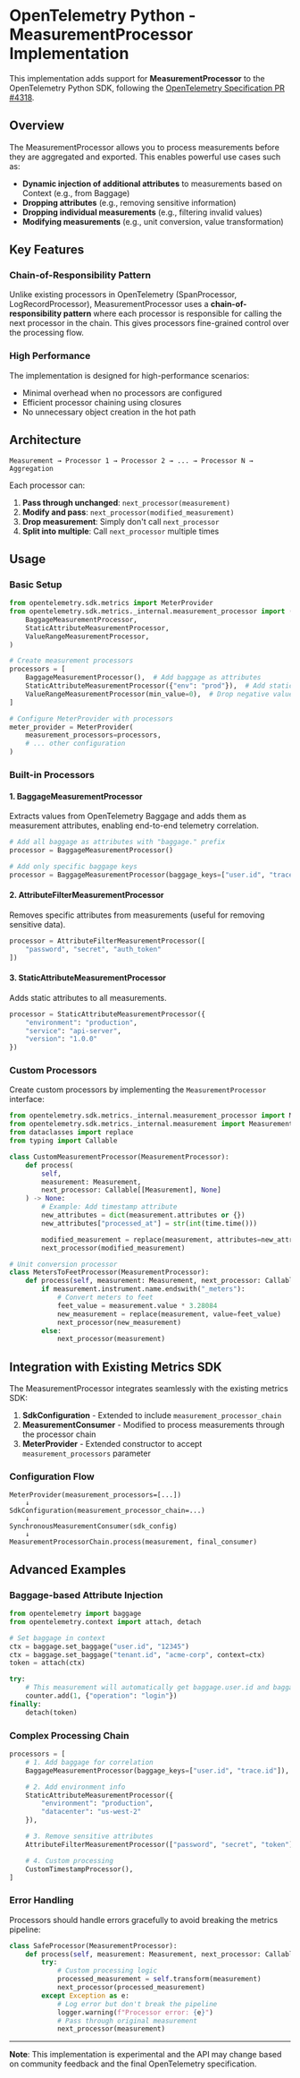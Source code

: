 # OpenTelemetry Python - MeasurementProcessor Implementation

This implementation adds support for **MeasurementProcessor** to the OpenTelemetry Python SDK, following the [OpenTelemetry Specification PR #4318](https://github.com/open-telemetry/opentelemetry-specification/pull/4318).

## Overview

The MeasurementProcessor allows you to process measurements before they are aggregated and exported. This enables powerful use cases such as:

- **Dynamic injection of additional attributes** to measurements based on Context (e.g., from Baggage)
- **Dropping attributes** (e.g., removing sensitive information)
- **Dropping individual measurements** (e.g., filtering invalid values)
- **Modifying measurements** (e.g., unit conversion, value transformation)

## Key Features

### Chain-of-Responsibility Pattern

Unlike existing processors in OpenTelemetry (SpanProcessor, LogRecordProcessor), MeasurementProcessor uses a **chain-of-responsibility pattern** where each processor is responsible for calling the next processor in the chain. This gives processors fine-grained control over the processing flow.

### High Performance

The implementation is designed for high-performance scenarios:

- Minimal overhead when no processors are configured
- Efficient processor chaining using closures
- No unnecessary object creation in the hot path

## Architecture

```
Measurement → Processor 1 → Processor 2 → ... → Processor N → Aggregation
```

Each processor can:

1. **Pass through unchanged**: `next_processor(measurement)`
2. **Modify and pass**: `next_processor(modified_measurement)`
3. **Drop measurement**: Simply don't call `next_processor`
4. **Split into multiple**: Call `next_processor` multiple times

## Usage

### Basic Setup

```python
from opentelemetry.sdk.metrics import MeterProvider
from opentelemetry.sdk.metrics._internal.measurement_processor import (
    BaggageMeasurementProcessor,
    StaticAttributeMeasurementProcessor,
    ValueRangeMeasurementProcessor,
)

# Create measurement processors
processors = [
    BaggageMeasurementProcessor(),  # Add baggage as attributes
    StaticAttributeMeasurementProcessor({"env": "prod"}),  # Add static attributes
    ValueRangeMeasurementProcessor(min_value=0),  # Drop negative values
]

# Configure MeterProvider with processors
meter_provider = MeterProvider(
    measurement_processors=processors,
    # ... other configuration
)
```

### Built-in Processors

#### 1. BaggageMeasurementProcessor

Extracts values from OpenTelemetry Baggage and adds them as measurement attributes, enabling end-to-end telemetry correlation.

```python
# Add all baggage as attributes with "baggage." prefix
processor = BaggageMeasurementProcessor()

# Add only specific baggage keys
processor = BaggageMeasurementProcessor(baggage_keys=["user.id", "trace.id"])
```

#### 2. AttributeFilterMeasurementProcessor

Removes specific attributes from measurements (useful for removing sensitive data).

```python
processor = AttributeFilterMeasurementProcessor([
    "password", "secret", "auth_token"
])
```

#### 3. StaticAttributeMeasurementProcessor

Adds static attributes to all measurements.

```python
processor = StaticAttributeMeasurementProcessor({
    "environment": "production",
    "service": "api-server",
    "version": "1.0.0"
})
```

### Custom Processors

Create custom processors by implementing the `MeasurementProcessor` interface:

```python
from opentelemetry.sdk.metrics._internal.measurement_processor import MeasurementProcessor
from opentelemetry.sdk.metrics._internal.measurement import Measurement
from dataclasses import replace
from typing import Callable

class CustomMeasurementProcessor(MeasurementProcessor):
    def process(
        self,
        measurement: Measurement,
        next_processor: Callable[[Measurement], None]
    ) -> None:
        # Example: Add timestamp attribute
        new_attributes = dict(measurement.attributes or {})
        new_attributes["processed_at"] = str(int(time.time()))

        modified_measurement = replace(measurement, attributes=new_attributes)
        next_processor(modified_measurement)

# Unit conversion processor
class MetersToFeetProcessor(MeasurementProcessor):
    def process(self, measurement: Measurement, next_processor: Callable[[Measurement], None]) -> None:
        if measurement.instrument.name.endswith("_meters"):
            # Convert meters to feet
            feet_value = measurement.value * 3.28084
            new_measurement = replace(measurement, value=feet_value)
            next_processor(new_measurement)
        else:
            next_processor(measurement)
```

## Integration with Existing Metrics SDK

The MeasurementProcessor integrates seamlessly with the existing metrics SDK:

1. **SdkConfiguration** - Extended to include `measurement_processor_chain`
2. **MeasurementConsumer** - Modified to process measurements through the processor chain
3. **MeterProvider** - Extended constructor to accept `measurement_processors` parameter

### Configuration Flow

```
MeterProvider(measurement_processors=[...])
    ↓
SdkConfiguration(measurement_processor_chain=...)
    ↓
SynchronousMeasurementConsumer(sdk_config)
    ↓
MeasurementProcessorChain.process(measurement, final_consumer)
```

## Advanced Examples

### Baggage-based Attribute Injection

```python
from opentelemetry import baggage
from opentelemetry.context import attach, detach

# Set baggage in context
ctx = baggage.set_baggage("user.id", "12345")
ctx = baggage.set_baggage("tenant.id", "acme-corp", context=ctx)
token = attach(ctx)

try:
    # This measurement will automatically get baggage.user.id and baggage.tenant.id attributes
    counter.add(1, {"operation": "login"})
finally:
    detach(token)
```

### Complex Processing Chain

```python
processors = [
    # 1. Add baggage for correlation
    BaggageMeasurementProcessor(baggage_keys=["user.id", "trace.id"]),

    # 2. Add environment info
    StaticAttributeMeasurementProcessor({
        "environment": "production",
        "datacenter": "us-west-2"
    }),

    # 3. Remove sensitive attributes
    AttributeFilterMeasurementProcessor(["password", "secret", "token"]),

    # 4. Custom processing
    CustomTimestampProcessor(),
]
```

### Error Handling

Processors should handle errors gracefully to avoid breaking the metrics pipeline:

```python
class SafeProcessor(MeasurementProcessor):
    def process(self, measurement: Measurement, next_processor: Callable[[Measurement], None]) -> None:
        try:
            # Custom processing logic
            processed_measurement = self.transform(measurement)
            next_processor(processed_measurement)
        except Exception as e:
            # Log error but don't break the pipeline
            logger.warning(f"Processor error: {e}")
            # Pass through original measurement
            next_processor(measurement)
```

---

**Note**: This implementation is experimental and the API may change based on community feedback and the final OpenTelemetry specification.

